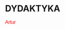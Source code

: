 # DYDAKTYKA
<body>
<p align="left"> <font color="red" size="3" face="Arial"> Artur </font> </p> <br>





  
</body>

